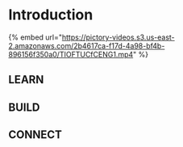 # Introduction

{% embed url="https://pictory-videos.s3.us-east-2.amazonaws.com/2b4617ca-f17d-4a98-bf4b-896156f350a0/TIOFTUCfCENG1.mp4" %}

## LEARN



## BUILD



## CONNECT





